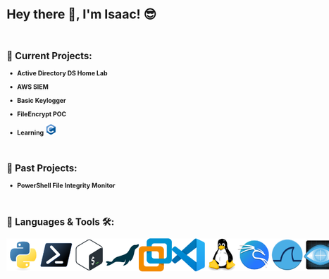 # Hey there :wave:, I'm Isaac! 😎
<br>

## 🚀 Current Projects:
  <strong>
  
  - Active Directory DS Home Lab
  
  - AWS SIEM
    
  - Basic Keylogger
  
  - FileEncrypt POC
    
  - Learning <img src="https://github.com/devicons/devicon/blob/master/icons/c/c-original.svg" width="25" height="25" title="C">
  
  </strong>
<br>

## 📅 Past Projects:
<strong>
  
- PowerShell File Integrity Monitor

</strong>
<br>

## 🐍 Languages & Tools 🛠️:

<div style="display: flex;">
  <img src="https://github.com/devicons/devicon/blob/master/icons/python/python-original.svg" width="75" height="75" title="Python">
  <img src="https://raw.githubusercontent.com/devicons/devicon/master/icons/powershell/powershell-original.svg" width="75" height="75" title="PowerShell">
  <img src="https://github.com/devicons/devicon/blob/master/icons/bash/bash-original.svg" width="75" height="75" title="Bash">
  <img src="https://github.com/devicons/devicon/blob/master/icons/mariadb/mariadb-original.svg" width="75" height="75" title="MariaDB">
  
  <img src="/images/vmware-workstation.png" width="75" height="75" title="VMware Workstation">
  <img src="https://github.com/devicons/devicon/blob/master/icons/vscode/vscode-original.svg" width="75" height="75" title="VS Code">
  <img src="https://github.com/devicons/devicon/blob/master/icons/linux/linux-original.svg" width="75" height="75" title="Linux">
  <img src="/images/kali-linux.png" title="Kali Linux" width="75" height="75">
  <img src="images/wireshark.png" alt="Description of the image" title="Wireshark" width="75" height="75">
  <img src="images/nmap.png" alt="Description of the image" title="Nmap" width="75" height="75">
  <img src="/images/metasploit.png" width="75" height="75" title="Metasploit">
  <img src="https://github.com/devicons/devicon/blob/master/icons/dbeaver/dbeaver-original.svg" width="75" height="75" title="DBeaver">
</div>
